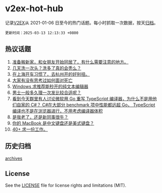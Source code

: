 # v2ex-hot-hub

 记录[V2EX](https://www.v2ex.com/)从 2021-01-06 日至今的热门话题。每小时抓取一次数据，按天[归档](archives)。

`更新时间：2025-03-13 12:13:33 +0800`

## 热议话题

1. [准备搬新家，和女朋友开始同居了，有什么需要注意的地方。](https://www.v2ex.com/t/1117882)
1. [几天洗一次头？洗多了真的会秃么？](https://www.v2ex.com/t/1117836)
1. [在上海开车习惯了，去杭州开的好别扭。](https://www.v2ex.com/t/1117999)
1. [大家有没有思考过如何面对死亡](https://www.v2ex.com/t/1118016)
1. [Windows 求推荐能秒开的纯文本编辑器](https://www.v2ex.com/t/1117894)
1. [男士一般多久理一次发比较合适呢？](https://www.v2ex.com/t/1118023)
1. [看到今天群里有人讨论微软用 Go 重写 TypeScript 编译器，为什么不是用他们自家的 C#？ C#在大部分 benchmark 项中性能都远超 Go， TypeScript 编译也不是在浏览器进行，不用考虑编译器体积](https://www.v2ex.com/t/1117872)
1. [是我老了，还是新同事很牛？](https://www.v2ex.com/t/1117969)
1. [你的 MacBook 是中文键盘还是美式键盘？](https://www.v2ex.com/t/1118002)
1. [40+ 求一份工作。](https://www.v2ex.com/t/1117923)

## 历史归档

[archives](archives)

## License

See the [LICENSE](LICENSE) file for license rights and limitations (MIT).
